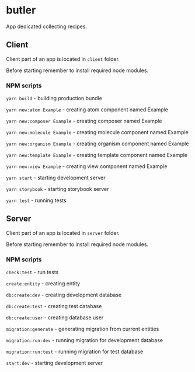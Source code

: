# butler
App dedicated collecting recipes.

## Client
Client part of an app is located in `client` folder.

Before starting remember to install required node modules.

### NPM scripts
`yarn build` - building production bundle

`yarn new:atom Example` - creating atom component named Example

`yarn new:composer Example` - creating composer named Example

`yarn new:molecule Example` - creating molecule component named Example

`yarn new:organism Example` - creating organism component named Example

`yarn new:template Example` - creating template component named Example

`yarn new:view Example` - creating view component named Example

`yarn start` - starting development server

`yarn storybook` - starting storybook server

`yarn test` - running tests

## Server
Client part of an app is located in `server` folder.

Before starting remember to install required node modules.

### NPM scripts
`check:test` - run tests

`create:entity` - creating entity

`db:create:dev` - creating development database

`db:create:test` - creating test database

`db:create:user` - creating database user

`migration:generate` - generating migration from current entities

`migration:run:dev` - running migration for development database

`migration:run:test` - running migration for test database

`start:dev` - starting development server
